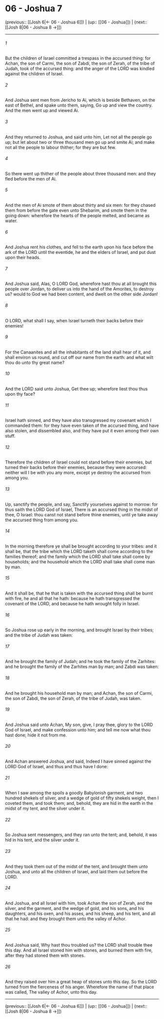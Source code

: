 # 06 - Joshua 7

(previous:: [[Josh 6|← 06 - Joshua 6]]) | (up:: [[06 - Joshua]]) | (next:: [[Josh 8|06 - Joshua 8 →]])

***


###### 1 
But the children of Israel committed a trespass in the accursed thing: for Achan, the son of Carmi, the son of Zabdi, the son of Zerah, of the tribe of Judah, took of the accursed thing: and the anger of the LORD was kindled against the children of Israel. 

###### 2 
And Joshua sent men from Jericho to Ai, which is beside Bethaven, on the east of Bethel, and spake unto them, saying, Go up and view the country. And the men went up and viewed Ai. 

###### 3 
And they returned to Joshua, and said unto him, Let not all the people go up; but let about two or three thousand men go up and smite Ai; and make not all the people to labour thither; for they are but few. 

###### 4 
So there went up thither of the people about three thousand men: and they fled before the men of Ai. 

###### 5 
And the men of Ai smote of them about thirty and six men: for they chased them from before the gate even unto Shebarim, and smote them in the going down: wherefore the hearts of the people melted, and became as water. 

###### 6 
And Joshua rent his clothes, and fell to the earth upon his face before the ark of the LORD until the eventide, he and the elders of Israel, and put dust upon their heads. 

###### 7 
And Joshua said, Alas, O LORD God, wherefore hast thou at all brought this people over Jordan, to deliver us into the hand of the Amorites, to destroy us? would to God we had been content, and dwelt on the other side Jordan! 

###### 8 
O LORD, what shall I say, when Israel turneth their backs before their enemies! 

###### 9 
For the Canaanites and all the inhabitants of the land shall hear of it, and shall environ us round, and cut off our name from the earth: and what wilt thou do unto thy great name? 

###### 10 
And the LORD said unto Joshua, Get thee up; wherefore liest thou thus upon thy face? 

###### 11 
Israel hath sinned, and they have also transgressed my covenant which I commanded them: for they have even taken of the accursed thing, and have also stolen, and dissembled also, and they have put it even among their own stuff. 

###### 12 
Therefore the children of Israel could not stand before their enemies, but turned their backs before their enemies, because they were accursed: neither will I be with you any more, except ye destroy the accursed from among you. 

###### 13 
Up, sanctify the people, and say, Sanctify yourselves against to morrow: for thus saith the LORD God of Israel, There is an accursed thing in the midst of thee, O Israel: thou canst not stand before thine enemies, until ye take away the accursed thing from among you. 

###### 14 
In the morning therefore ye shall be brought according to your tribes: and it shall be, that the tribe which the LORD taketh shall come according to the families thereof; and the family which the LORD shall take shall come by households; and the household which the LORD shall take shall come man by man. 

###### 15 
And it shall be, that he that is taken with the accursed thing shall be burnt with fire, he and all that he hath: because he hath transgressed the covenant of the LORD, and because he hath wrought folly in Israel. 

###### 16 
So Joshua rose up early in the morning, and brought Israel by their tribes; and the tribe of Judah was taken: 

###### 17 
And he brought the family of Judah; and he took the family of the Zarhites: and he brought the family of the Zarhites man by man; and Zabdi was taken: 

###### 18 
And he brought his household man by man; and Achan, the son of Carmi, the son of Zabdi, the son of Zerah, of the tribe of Judah, was taken. 

###### 19 
And Joshua said unto Achan, My son, give, I pray thee, glory to the LORD God of Israel, and make confession unto him; and tell me now what thou hast done; hide it not from me. 

###### 20 
And Achan answered Joshua, and said, Indeed I have sinned against the LORD God of Israel, and thus and thus have I done: 

###### 21 
When I saw among the spoils a goodly Babylonish garment, and two hundred shekels of silver, and a wedge of gold of fifty shekels weight, then I coveted them, and took them; and, behold, they are hid in the earth in the midst of my tent, and the silver under it. 

###### 22 
So Joshua sent messengers, and they ran unto the tent; and, behold, it was hid in his tent, and the silver under it. 

###### 23 
And they took them out of the midst of the tent, and brought them unto Joshua, and unto all the children of Israel, and laid them out before the LORD. 

###### 24 
And Joshua, and all Israel with him, took Achan the son of Zerah, and the silver, and the garment, and the wedge of gold, and his sons, and his daughters, and his oxen, and his asses, and his sheep, and his tent, and all that he had: and they brought them unto the valley of Achor. 

###### 25 
And Joshua said, Why hast thou troubled us? the LORD shall trouble thee this day. And all Israel stoned him with stones, and burned them with fire, after they had stoned them with stones. 

###### 26 
And they raised over him a great heap of stones unto this day. So the LORD turned from the fierceness of his anger. Wherefore the name of that place was called, The valley of Achor, unto this day.

***

(previous:: [[Josh 6|← 06 - Joshua 6]]) | (up:: [[06 - Joshua]]) | (next:: [[Josh 8|06 - Joshua 8 →]])
